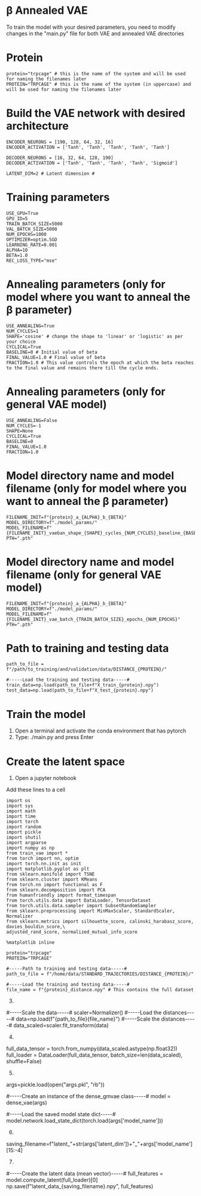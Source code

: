 # β Annealed VAE
To train the model with your desired parameters, you need to modify changes in the "main.py" file for both VAE and annealed VAE directories


  # Protein
	protein="trpcage" # this is the name of the system and will be used for naming the filenames later
	PROTEIN="TRPCAGE" # this is the name of the system (in uppercase) and will be used for naming the filenames later 
	
  # Build the VAE network with desired architecture #
	ENCODER_NEURONS = [190, 128, 64, 32, 16]
	ENCODER_ACTIVATION = ['Tanh', 'Tanh', 'Tanh', 'Tanh', 'Tanh']

	DECODER_NEURONS = [16, 32, 64, 128, 190]
	DECODER_ACTIVATION = ['Tanh', 'Tanh', 'Tanh', 'Tanh', 'Sigmoid']

	LATENT_DIM=2 # Latent dimension #

  # Training parameters #
	USE_GPU=True
	GPU_ID=5
	TRAIN_BATCH_SIZE=5000
	VAL_BATCH_SIZE=5000
	NUM_EPOCHS=1000
	OPTIMIZER=optim.SGD
	LEARNING_RATE=0.001
	ALPHA=10
	BETA=1.0
	REC_LOSS_TYPE="mse"
	
  # Annealing parameters (only for model where you want to anneal the β parameter)
	USE_ANNEALING=True
	NUM_CYCLES=1
	SHAPE='cosine' # change the shape to 'linear' or 'logistic' as per your choice
	CYCLICAL=True 
	BASELINE=0 # Initial value of beta
	FINAL_VALUE=1.0 # Final value of beta
	FRACTION=1.0 # This value controls the epoch at which the beta reaches to the final value and remains there till the cycle ends.

 # Annealing parameters (only for general VAE model)
	USE_ANNEALING=False
	NUM_CYCLES=-1
	SHAPE=None
	CYCLICAL=True
	BASELINE=0
	FINAL_VALUE=1.0
	FRACTION=1.0 

# Model directory name and model filename  (only for model where you want to anneal the β parameter)
	FILENAME_INIT=f"{protein}_a_{ALPHA}_b_{BETA}"	
	MODEL_DIRECTORY=f"./model_params/"
	MODEL_FILENAME=f"{FILENAME_INIT}_vaeban_shape_{SHAPE}_cycles_{NUM_CYCLES}_baseline_{BASELINE}_fval_{FINAL_VALUE}_batch_{TRAIN_BATCH_SIZE}_epochs_{NUM_EPOCHS}"
	PTH=".pth"
 
  # Model directory name and model filename (only for general VAE model)
	FILENAME_INIT=f"{protein}_a_{ALPHA}_b_{BETA}"	
	MODEL_DIRECTORY=f"./model_params/"
 	MODEL_FILENAME=f"{FILENAME_INIT}_vae_batch_{TRAIN_BATCH_SIZE}_epochs_{NUM_EPOCHS}"
	PTH=".pth"

# Path to training and testing data
	path_to_file = f"/path/to_training/and/validation/data/DISTANCE_{PROTEIN}/"	
	
	#-----Load the training and testing data-----#
	train_data=np.load(path_to_file+f"X_train_{protein}.npy")
	test_data=np.load(path_to_file+f"X_test_{protein}.npy")
# Train the model
1. Open a terminal and activate the conda environment that has pytorch
2. Type: ./main.py and press Enter

# Create the latent space
1. Open a jupyter notebook

Add these lines to a cell 


	import os
	import sys
	import math
	import time
	import torch
	import random
	import pickle
	import shutil
	import argparse
	import numpy as np
	from train_vae import *
	from torch import nn, optim
	import torch.nn.init as init
	import matplotlib.pyplot as plt
	from sklearn.manifold import TSNE
	from sklearn.cluster import KMeans
	from torch.nn import functional as F
	from sklearn.decomposition import PCA
	from humanfriendly import format_timespan
	from torch.utils.data import DataLoader, TensorDataset
	from torch.utils.data.sampler import SubsetRandomSampler
	from sklearn.preprocessing import MinMaxScaler, StandardScaler, Normalizer
	from sklearn.metrics import silhouette_score, calinski_harabasz_score, davies_bouldin_score,\
	adjusted_rand_score, normalized_mutual_info_score
	
	%matplotlib inline

	protein="trpcage"
	PROTEIN="TRPCAGE"
	
	#-----Path to training and testing data-----#
	path_to_file = f"/home/data/STANDARD_TRAJECTORIES/DISTANCE_{PROTEIN}/"	
	
	#-----Load the training and testing data-----#
	file_name = f"{protein}_distance.npy" # This contains the full dataset

3. 
#-----Scale the data-----#
scaler=Normalizer()
#-----Load the distances-----#
data=np.load(f"{path_to_file}{file_name}")
#-----Scale the distances-----#
data_scaled=scaler.fit_transform(data)

4. 
full_data_tensor = torch.from_numpy(data_scaled.astype(np.float32))
full_loader = DataLoader(full_data_tensor, batch_size=len(data_scaled), shuffle=False)	

5. 
args=pickle.load(open("args.pkl", "rb"))

#-----Create an instance of the dense_gmvae class-----#
model = dense_vae(args)

#-----Load the saved model state dict-----#
model.network.load_state_dict(torch.load(args['model_name']))

6. 
saving_filename=f"latent_"+str(args['latent_dim'])+"_"+args['model_name'][15:-4]

7. 
#-----Create the latent data (mean vector)-----#
full_features = model.compute_latent(full_loader)[0]
np.save(f"latent_data_{saving_filename}.npy", full_features)

